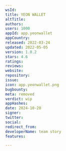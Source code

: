 ```yaml
---
wsId: 
title: YEON WALLET
altTitle: 
authors: 
users: 1000
appId: app.yeonwallet
appCountry: 
released: 2022-03-24
updated: 2022-05-05
version: 1.0.2
stars: 4.6
ratings: 
reviews: 
website: 
repository: 
issue: 
icon: app.yeonwallet.png
bugbounty: 
meta: removed
verdict: wip
appHashes: 
date: 2024-10-28
signer: 
twitter: 
social: 
redirect_from: 
developerName: team story
features: 

---
```



